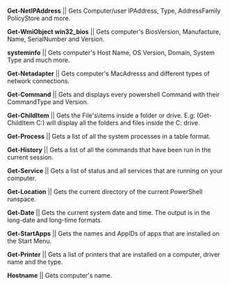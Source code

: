 **Get-NetIPAddress** || Gets Computer/user IPAddress, Type, AddressFamily PolicyStore and more.

**Get-WmiObject win32_bios** || Gets computer's BiosVersion, Manufacture, Name, SerialNumber and Version. 

**systeminfo** || Gets computer's Host Name, OS Version, Domain, System Type and much more. 

**Get-Netadapter** || Gets computer's MacAdresss and different types of network connections.

**Get-Command** || Gets and displays every powershell Command with their CommandType and Version.

**Get-ChildItem** || Gets the File's\items inside a folder or drive. E.g: (Get-ChildItem C:\) will display all the folders and files inside the C: drive. 

**Get-Process** || Gets a list of all the system processes in a table format.

**Get-History** || Gets a list of all the commands that have been run in the current session. 

**Get-Service** || Gets a list of status and all services that are running on your computer.

**Get-Location** || Gets the current directory of the current PowerShell runspace. 

**Get-Date** || Gets the current system date and time. The output is in the long-date and long-time formats.

**Get-StartApps** || Gets the names and AppIDs of apps that are installed on the Start Menu.

**Get-Printer** || Gets a list of printers that are installed on a computer, driver name and the type. 

**Hostname** || Gets computer's name.
